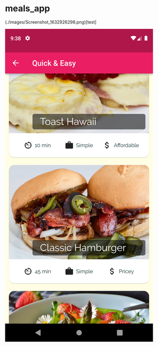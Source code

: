# meals_app

(./images/Screenshot_1632926298.png)[test]

![abc](./images/Screenshot_1632926308.png)
